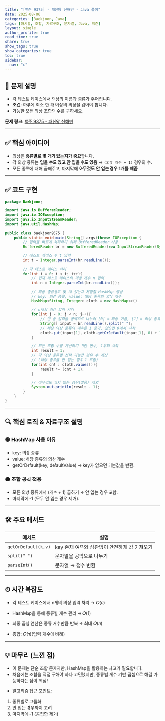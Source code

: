 ```yaml
---
title: "[백준 9375] - 패션왕 신해빈 - Java 풀이"
date: 2025-08-06
categories: [Baekjoon, Java]
tags: [해시맵, 조합, 자료구조, 문자열, Java, 백준]
layout: single
author_profile: true
read_time: true
share: true
show_tags: true
show_categories: true
toc: true
sidebar:
  nav: "c"
---
```


## 📌 문제 설명

- 각 테스트 케이스에서 의상의 이름과 종류가 주어집니다.
- **조건**: 하루에 최소 한 개 이상의 의상을 입어야 합니다.
- 가능한 모든 의상 조합의 수를 구하세요.

**문제 링크**: [백준 9375 - 패션왕 신해빈](https://www.acmicpc.net/problem/9375)

---

## ✅ 핵심 아이디어

- 의상은 **종류별로 몇 개가 있는지가 중요**합니다.
- 각 의상 종류는 **입을 수도 있고 안 입을 수도 있음** → `(의상 개수 + 1)` 경우의 수.
- 모든 종류에 대해 곱해주고, 마지막에 **아무것도 안 입는 경우 1개를 빼줌**.

---

## ✅ 코드 구현

```java
package Baekjoon;

import java.io.BufferedReader;
import java.io.IOException;
import java.io.InputStreamReader;
import java.util.HashMap;

public class baekjoon9375 {
    public static void main(String[] args)throws IOException {
        // 입력을 빠르게 처리하기 위해 BufferedReader 사용
        BufferedReader br = new BufferedReader(new InputStreamReader(System.in));

        // 테스트 케이스 수 t 입력
        int t = Integer.parseInt(br.readLine());

        // 각 테스트 케이스 처리
        for(int i = 0; i < t; i++){
            // 현재 테스트 케이스의 의상 개수 n 입력
            int n = Integer.parseInt(br.readLine());

            // 의상 종류별로 몇 개 있는지 저장할 HashMap 생성
            // key: 의상 종류, value: 해당 종류의 의상 개수
            HashMap<String, Integer> cloth = new HashMap<>();

            // n개의 의상 입력 처리
            for(int j = 0; j < n; j++){
                // 한 줄 입력을 공백으로 나누어 [0] = 의상 이름, [1] = 의상 종류
                String[] input = br.readLine().split(" ");
                // 해당 의상 종류의 개수를 1 증가, 없으면 0에서 시작
                cloth.put(input[1], cloth.getOrDefault(input[1], 0) + 1);
            }

            // 모든 조합 수를 계산하기 위한 변수, 1부터 시작
            int result = 1;
            // 각 의상 종류별 선택 가능한 경우 수 계산
            // (해당 종류를 안 입는 경우 1 포함)
            for(int cnt : cloth.values()){
                result *= (cnt + 1);
            }

            // 아무것도 입지 않는 경우(알몸) 제외
            System.out.println(result - 1);
        }
    }
}
```

---

## 🔍 핵심 로직 & 자료구조 설명

### 🟢 HashMap 사용 이유

- key: 의상 종류
- value: 해당 종류의 의상 개수
- getOrDefault(key, defaultValue) → key가 없으면 기본값을 반환.

### 🟠 조합 공식 적용

- 모든 의상 종류에서 (개수 + 1) 곱하기 → 안 입는 경우 포함.
- 마지막에 -1 (모두 안 입는 경우 제거).

---

## 🛠 주요 메서드

| 메서드              | 설명                                          |
| ------------------- | --------------------------------------------- |
| `getOrDefault(k,v)` | key 존재 여부와 상관없이 안전하게 값 가져오기 |
| `split(" ")`        | 문자열을 공백으로 나누기                      |
| `parseInt()`        | 문자열 → 정수 변환                            |

---

## ⏱ 시간 복잡도

- 각 테스트 케이스에서 n개의 의상 입력 처리 → 𝑂(𝑛)

- HashMap을 통해 종류별 개수 관리 → 𝑂(1)

- 최종 곱셈 연산은 종류 개수만큼 반복 → 최대 𝑂(𝑛)
- 총합: 𝑂(𝑛)(입력 개수에 비례)

---

## 💡 마무리 (느낀 점)

- 이 문제는 단순 조합 문제지만, HashMap을 활용하는 사고가 필요합니다.
- 처음에는 조합을 직접 구해야 하나 고민했지만, 종류별 개수 기반 곱셈으로 해결 가능하다는 점이 핵심!

* 알고리즘 접근 포인트:

1. 종류별로 그룹화
2. 안 입는 경우까지 고려
3. 마지막에 -1 (공집합 제거)
